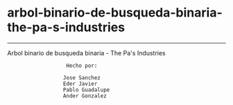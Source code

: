 # arbol-binario-de-busqueda-binaria-the-pa-s-industries

-------------------------------------------------------

Arbol binario de busqueda binaria - The Pa's Industries

                       Hecho por:
                       
                      Jose Sanchez
                      Eder Javier
                      Pablo Guadalupe
                      Ander Gonzalez
                      
           

